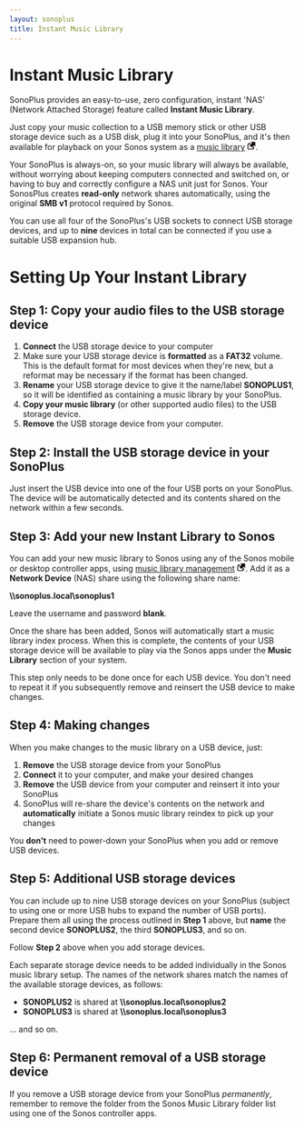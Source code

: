```yaml
---
layout: sonoplus
title: Instant Music Library
---
```


# Instant Music Library

SonoPlus provides an easy-to-use, zero configuration, instant 'NAS' (Network Attached Storage) feature called **Instant Music Library**.

Just copy your music collection to a USB memory stick or other USB storage device such as a USB disk, plug it into your SonoPlus, and it's then available for playback on your Sonos system as a [music library](https://support.sonos.com/s/article/257) ![External](/images/external_link.png).

Your SonoPlus is always-on, so your music library will always be available, without worrying about keeping computers connected and switched on, or having to buy and correctly configure a NAS unit just for Sonos. Your SonosPlus creates **read-only** network shares automatically, using the original **SMB v1** protocol required by Sonos.

You can use all four of the SonoPlus's USB sockets to connect USB storage devices, and up to **nine** devices in total can be connected if you use a suitable USB expansion hub.

# Setting Up Your Instant Library

## Step 1: Copy your audio files to the USB storage device

1. **Connect** the USB storage device to your computer
1. Make sure your USB storage device is **formatted** as a **FAT32** volume. This is the default format for most devices when they're new, but a reformat may be necessary if the format has been changed.
1. **Rename** your USB storage device to give it the name/label **SONOPLUS1**, so it will be identified as containing a music library by your SonoPlus.
1. **Copy your music library** (or other supported audio files) to the USB storage device.
1. **Remove** the USB storage device from your computer.

## Step 2: Install the USB storage device in your SonoPlus

Just insert the USB device into one of the four USB ports on your SonoPlus. The device will be automatically detected and its contents shared on the network within a few seconds.

## Step 3: Add your new Instant Library to Sonos

You can add your new music library to Sonos using any of the Sonos mobile or desktop controller apps, using [music library management](https://support.sonos.com/s/article/257) ![External](/images/external_link.png). Add it as a **Network Device** (NAS) share using the following share name:

**\\\sonoplus.local\sonoplus1**

Leave the username and password **blank**.

Once the share has been added, Sonos will automatically start a music library index process. When this is complete, the contents of your USB storage device will be available to play via the Sonos apps under the **Music Library** section of your system.

This step only needs to be done once for each USB device. You don't need to repeat it if you subsequently remove and reinsert the USB device to make changes.

## Step 4: Making changes

When you make changes to the music library on a USB device, just:

1. **Remove** the USB storage device from your SonoPlus
1. **Connect** it to your computer, and make your desired changes
1. **Remove** the USB device from your computer and reinsert it into your SonoPlus
1. SonoPlus will re-share the device's contents on the network and **automatically** initiate a Sonos music library reindex to pick up your changes

You **don't** need to power-down your SonoPlus when you add or remove USB devices.

## Step 5: Additional USB storage devices

You can include up to nine USB storage devices on your SonoPlus (subject to using one or more USB hubs to expand the number of USB ports). Prepare them all using the process outlined in **Step 1** above, but **name** the second device **SONOPLUS2**, the third **SONOPLUS3**, and so on.

Follow **Step 2** above when you add storage devices.

Each separate storage device needs to be added individually in the Sonos music library setup. The names of the network shares match the names of the available storage devices, as follows:

- **SONOPLUS2** is shared at **\\\sonoplus.local\sonoplus2**
- **SONOPLUS3** is shared at **\\\sonoplus.local\sonoplus3**

... and so on.

## Step 6: Permanent removal of a USB storage device

If you remove a USB storage device from your SonoPlus *permanently*, remember to remove the folder from the Sonos Music Library folder list using one of the Sonos controller apps.